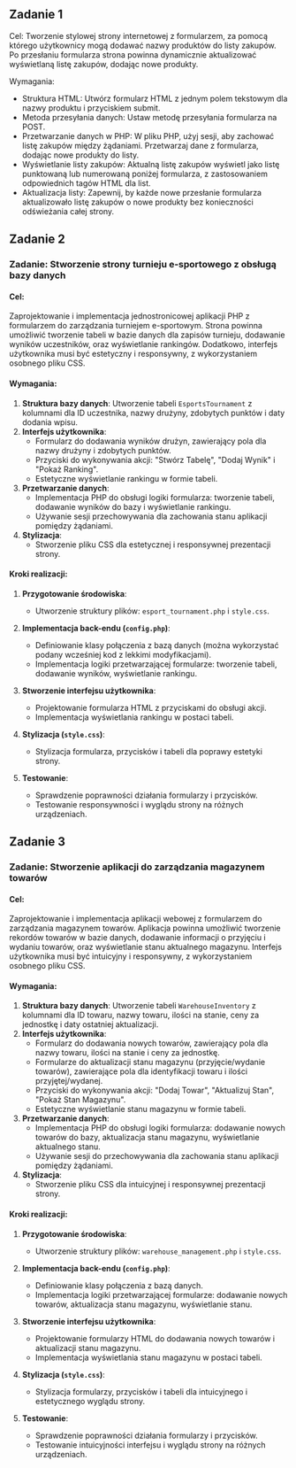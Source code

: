 ## Zadanie 1

Cel: Tworzenie stylowej strony internetowej z formularzem, za pomocą którego użytkownicy mogą dodawać nazwy produktów do listy zakupów. Po przesłaniu formularza strona powinna dynamicznie aktualizować wyświetlaną listę zakupów, dodając nowe produkty.

Wymagania:

* Struktura HTML: Utwórz formularz HTML z jednym polem tekstowym dla nazwy produktu i przyciskiem submit. 
* Metoda przesyłania danych: Ustaw metodę przesyłania formularza na POST.
* Przetwarzanie danych w PHP: W pliku PHP, użyj sesji, aby zachować listę zakupów między żądaniami. Przetwarzaj dane z formularza, dodając nowe produkty do listy.
* Wyświetlanie listy zakupów: Aktualną listę zakupów wyświetl jako listę punktowaną lub numerowaną poniżej formularza, z zastosowaniem odpowiednich tagów HTML dla list.
* Aktualizacja listy: Zapewnij, by każde nowe przesłanie formularza aktualizowało listę zakupów o nowe produkty bez konieczności odświeżania całej strony.

## Zadanie 2

### Zadanie: Stworzenie strony turnieju e-sportowego z obsługą bazy danych

#### Cel:
Zaprojektowanie i implementacja jednostronicowej aplikacji PHP z formularzem do zarządzania turniejem e-sportowym. Strona powinna umożliwić tworzenie tabeli w bazie danych dla zapisów turnieju, dodawanie wyników uczestników, oraz wyświetlanie rankingów. Dodatkowo, interfejs użytkownika musi być estetyczny i responsywny, z wykorzystaniem osobnego pliku CSS.

#### Wymagania:

1. **Struktura bazy danych**: Utworzenie tabeli `EsportsTournament` z kolumnami dla ID uczestnika, nazwy drużyny, zdobytych punktów i daty dodania wpisu.
2. **Interfejs użytkownika**:
   - Formularz do dodawania wyników drużyn, zawierający pola dla nazwy drużyny i zdobytych punktów.
   - Przyciski do wykonywania akcji: "Stwórz Tabelę", "Dodaj Wynik" i "Pokaż Ranking".
   - Estetyczne wyświetlanie rankingu w formie tabeli.
3. **Przetwarzanie danych**:
   - Implementacja PHP do obsługi logiki formularza: tworzenie tabeli, dodawanie wyników do bazy i wyświetlanie rankingu.
   - Używanie sesji  przechowywania dla zachowania stanu aplikacji pomiędzy żądaniami.
4. **Stylizacja**:
   - Stworzenie pliku CSS dla estetycznej i responsywnej prezentacji strony.

#### Kroki realizacji:

1. **Przygotowanie środowiska**:
   - Utworzenie struktury plików: `esport_tournament.php` i `style.css`.

2. **Implementacja back-endu (`config.php`)**:
   - Definiowanie klasy połączenia z bazą danych (można wykorzystać podany wcześniej kod z lekkimi modyfikacjami).
   - Implementacja logiki przetwarzającej formularze: tworzenie tabeli, dodawanie wyników, wyświetlanie rankingu.

3. **Stworzenie interfejsu użytkownika**:
   - Projektowanie formularza HTML z przyciskami do obsługi akcji.
   - Implementacja wyświetlania rankingu w postaci tabeli.

4. **Stylizacja (`style.css`)**:
   - Stylizacja formularza, przycisków i tabeli dla poprawy estetyki strony.

5. **Testowanie**:
   - Sprawdzenie poprawności działania formularzy i przycisków.
   - Testowanie responsywności i wyglądu strony na różnych urządzeniach.

## Zadanie 3

### Zadanie: Stworzenie aplikacji do zarządzania magazynem towarów

#### Cel:
Zaprojektowanie i implementacja aplikacji webowej z formularzem do zarządzania magazynem towarów. Aplikacja powinna umożliwić tworzenie rekordów towarów w bazie danych, dodawanie informacji o przyjęciu i wydaniu towarów, oraz wyświetlanie stanu aktualnego magazynu. Interfejs użytkownika musi być intuicyjny i responsywny, z wykorzystaniem osobnego pliku CSS.

#### Wymagania:

1. **Struktura bazy danych**: Utworzenie tabeli `WarehouseInventory` z kolumnami dla ID towaru, nazwy towaru, ilości na stanie, ceny za jednostkę i daty ostatniej aktualizacji.
2. **Interfejs użytkownika**:
   - Formularz do dodawania nowych towarów, zawierający pola dla nazwy towaru, ilości na stanie i ceny za jednostkę.
   - Formularze do aktualizacji stanu magazynu (przyjęcie/wydanie towarów), zawierające pola dla identyfikacji towaru i ilości przyjętej/wydanej.
   - Przyciski do wykonywania akcji: "Dodaj Towar", "Aktualizuj Stan", "Pokaż Stan Magazynu".
   - Estetyczne wyświetlanie stanu magazynu w formie tabeli.
3. **Przetwarzanie danych**:
   - Implementacja PHP do obsługi logiki formularza: dodawanie nowych towarów do bazy, aktualizacja stanu magazynu, wyświetlanie aktualnego stanu.
   - Używanie sesji do przechowywania dla zachowania stanu aplikacji pomiędzy żądaniami.
4. **Stylizacja**:
   - Stworzenie pliku CSS dla intuicyjnej i responsywnej prezentacji strony.

#### Kroki realizacji:

1. **Przygotowanie środowiska**:
   - Utworzenie struktury plików: `warehouse_management.php` i `style.css`.

2. **Implementacja back-endu (`config.php`)**:
   - Definiowanie klasy połączenia z bazą danych.
   - Implementacja logiki przetwarzającej formularze: dodawanie nowych towarów, aktualizacja stanu magazynu, wyświetlanie stanu.

3. **Stworzenie interfejsu użytkownika**:
   - Projektowanie formularzy HTML do dodawania nowych towarów i aktualizacji stanu magazynu.
   - Implementacja wyświetlania stanu magazynu w postaci tabeli.

4. **Stylizacja (`style.css`)**:
   - Stylizacja formularzy, przycisków i tabeli dla intuicyjnego i estetycznego wyglądu strony.

5. **Testowanie**:
   - Sprawdzenie poprawności działania formularzy i przycisków.
   - Testowanie intuicyjności interfejsu i wyglądu strony na różnych urządzeniach.
